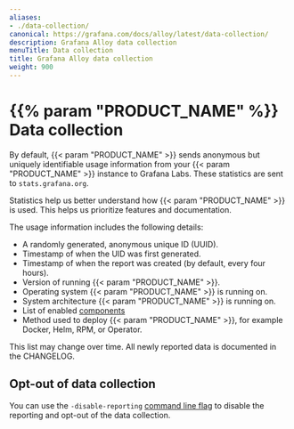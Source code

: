 ```yaml
---
aliases:
- ./data-collection/
canonical: https://grafana.com/docs/alloy/latest/data-collection/
description: Grafana Alloy data collection
menuTitle: Data collection
title: Grafana Alloy data collection
weight: 900
---
```


# {{% param "PRODUCT_NAME" %}} Data collection

By default, {{< param "PRODUCT_NAME" >}} sends anonymous but uniquely identifiable usage information from your {{< param "PRODUCT_NAME" >}} instance to Grafana Labs.
These statistics are sent to `stats.grafana.org`.

Statistics help us better understand how {{< param "PRODUCT_NAME" >}} is used. This helps us prioritize features and documentation.

The usage information includes the following details:

* A randomly generated, anonymous unique ID (UUID).
* Timestamp of when the UID was first generated.
* Timestamp of when the report was created (by default, every four hours).
* Version of running {{< param "PRODUCT_NAME" >}}.
* Operating system {{< param "PRODUCT_NAME" >}} is running on.
* System architecture {{< param "PRODUCT_NAME" >}} is running on.
* List of enabled [components][]
* Method used to deploy {{< param "PRODUCT_NAME" >}}, for example Docker, Helm, RPM, or Operator.

This list may change over time. All newly reported data is documented in the CHANGELOG.

## Opt-out of data collection

You can use the `-disable-reporting` [command line flag][] to disable the reporting and opt-out of the data collection.

[components]: ../concepts/components
[command line flag]: ../reference/cli/run
